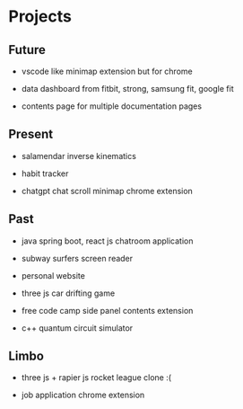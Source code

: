 # Projects

## Future

* vscode like minimap extension but for chrome

* data dashboard from fitbit, strong, samsung fit, google fit

* contents page for multiple documentation pages

## Present

* salamendar inverse kinematics

* habit tracker

* chatgpt chat scroll minimap chrome extension
 

## Past

* java spring boot, react js chatroom application

* subway surfers screen reader

* personal website

* three js car drifting game

* free code camp side panel contents extension

* c++ quantum circuit simulator

## Limbo

* three js + rapier js rocket league clone :(

* job application chrome extension